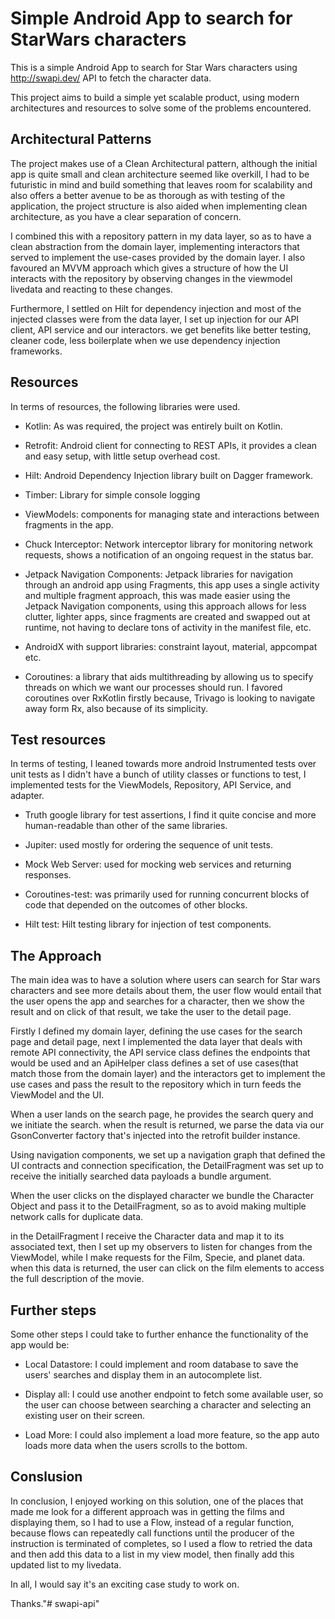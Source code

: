 # Simple Android App to search for StarWars characters

This is a simple Android App to search for Star Wars characters using http://swapi.dev/ API to fetch the character data.

This project aims to build a simple yet scalable product, using modern architectures and resources to solve some of the problems encountered.

## Architectural Patterns
The project makes use of a Clean Architectural pattern, although the initial app is quite small and clean architecture seemed like overkill, I had to be futuristic in mind and build something that leaves room for scalability and also offers a better avenue to be as thorough as with testing of the application, the project structure is also aided when implementing clean architecture, as you have a clear separation of concern.

I combined this with a repository pattern in my data layer, so as to have a clean abstraction from the domain layer, implementing interactors that served to implement the use-cases provided by the domain layer. I also favoured an MVVM approach which gives a structure of how the UI interacts with the repository by observing changes in the viewmodel livedata and reacting to these changes.

Furthermore, I settled on Hilt for dependency injection and most of the injected classes were from the data layer, I set up injection for our API client, API service and our interactors. we get benefits like better testing, cleaner code, less boilerplate when we use dependency injection frameworks.

## Resources
In terms of resources, the following libraries were used.

* Kotlin: As was required, the project was entirely built on Kotlin.

* Retrofit: Android client for connecting to REST APIs, it provides a clean and easy setup, with little setup overhead cost.

* Hilt: Android Dependency Injection library built on Dagger framework.

* Timber: Library for simple console logging

* ViewModels: components for managing state and interactions between fragments in the app.

* Chuck Interceptor: Network interceptor library for monitoring network requests, shows a notification of an ongoing request in the status bar.

* Jetpack Navigation Components: Jetpack libraries for navigation through an android app using Fragments, this app uses a single activity and multiple fragment approach, this was made easier using the Jetpack Navigation components, using this approach allows for less clutter, lighter apps, since fragments are created and swapped out at runtime, not having to declare tons of activity in the manifest file, etc.

* AndroidX with support libraries: constraint layout, material, appcompat etc.

* Coroutines: a library that aids multithreading by allowing us to specify threads on which we want our processes should run. I favored coroutines over RxKotlin firstly because, Trivago is looking to navigate away form Rx, also because of its simplicity.

## Test resources
In terms of testing, I leaned towards more android Instrumented tests over unit tests as I didn't have a bunch of utility classes or functions to test, I implemented tests for the ViewModels, Repository, API Service, and adapter.

* Truth google library for test assertions, I find it quite concise and more human-readable than other of the same libraries.

* Jupiter: used mostly for ordering the sequence of unit tests. 

* Mock Web Server: used for mocking web services and returning responses.  

* Coroutines-test: was primarily used for running concurrent blocks of code that depended on the outcomes of other blocks.

* Hilt test: Hilt testing library for injection of test components.


## The Approach
The main idea was to have a solution where users can search for Star wars characters and see more details about them, the user flow would entail that the user opens the app and searches for a character, then we show the result and on click of that result, we take the user to the detail page.

Firstly I defined my domain layer, defining the use cases for the search page and detail page, next I implemented the data layer that deals with remote API connectivity, the API service class defines the endpoints that would be used and an ApiHelper class defines a set of use cases(that match those from the domain layer) and the interactors get to implement the use cases and pass the result to the repository which in turn feeds the ViewModel and the UI.

When a user lands on the search page, he provides the search query and we initiate the search. when the result is returned, we parse the data via our GsonConverter factory that's injected into the retrofit builder instance.

Using navigation components, we set up a navigation graph that defined the UI contracts and connection specification, the DetailFragment was set up to receive the initially searched data payloads a bundle argument.

When the user clicks on the displayed character we bundle the Character Object and pass it to the DetailFragment, so as to avoid making multiple network calls for duplicate data.

in the DetailFragment I receive the Character data and map it to its associated text, then I set up my observers to listen for changes from the ViewModel, while I make requests for the Film, Specie, and planet data. when this data is returned, the user can click on the film elements to access the full description of the movie.

## Further steps
Some other steps I could take to further enhance the functionality of the app would be:

* Local Datastore: I could implement and room database to save the users' searches and display them in an autocomplete list.

* Display all: I could use another endpoint to fetch some available user, so the user can choose between searching a character and selecting an existing user on their screen.

* Load More: I could also implement a load more feature, so the app auto loads more data when the users scrolls to the bottom.

## Conslusion
In conclusion, I enjoyed working on this solution, one of the places that made me look for a different approach was in getting the films and displaying them, so I had to use a Flow, instead of a regular function, because flows can repeatedly call functions until the producer of the instruction is terminated of completes, so I used a flow to retried the data and then add this data to a list in my view model, then finally add this updated list to my livedata.

In all, I would say it's an exciting case study to work on.

Thanks."# swapi-api" 

